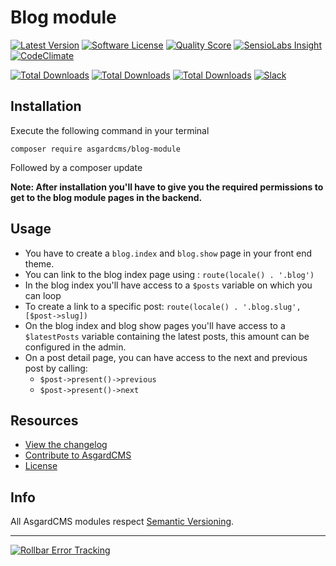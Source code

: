 # Blog module

[![Latest Version](https://img.shields.io/github/release/asgardcms/blog.svg?style=flat-square)](https://github.com/asgardcms/blog/releases)
[![Software License](https://img.shields.io/badge/license-MIT-brightgreen.svg?style=flat-square)](LICENSE.md)
[![Quality Score](https://img.shields.io/scrutinizer/g/asgardcms/blog.svg?style=flat-square)](https://scrutinizer-ci.com/g/asgardcms/blog)
[![SensioLabs Insight](https://img.shields.io/sensiolabs/i/c54f38d9-20fb-41e8-b2be-bdeb7144ad4b.svg)](https://insight.sensiolabs.com/projects/c54f38d9-20fb-41e8-b2be-bdeb7144ad4b)
[![CodeClimate](https://img.shields.io/codeclimate/github/AsgardCms/Blog.svg)](https://codeclimate.com/github/AsgardCms/Blog)

[![Total Downloads](https://img.shields.io/packagist/dd/asgardcms/blog-module.svg?style=flat-square)](https://packagist.org/packages/asgardcms/blog-module)
[![Total Downloads](https://img.shields.io/packagist/dm/asgardcms/blog-module.svg?style=flat-square)](https://packagist.org/packages/asgardcms/blog-module)
[![Total Downloads](https://img.shields.io/packagist/dt/asgardcms/blog-module.svg?style=flat-square)](https://packagist.org/packages/asgardcms/blog-module)
[![Slack](http://slack.asgardcms.com/badge.svg)](http://slack.asgardcms.com/)


## Installation

Execute the following command in your terminal

    composer require asgardcms/blog-module


Followed by a composer update

**Note: After installation you'll have to give you the required permissions to get to the blog module pages in the backend.**


## Usage

- You have to create a `blog.index` and `blog.show` page in your front end theme.
- You can link to the blog index page using : `route(locale() . '.blog')`
- In the blog index you'll have access to a `$posts` variable on which you can loop
- To create a link to a specific post: `route(locale() . '.blog.slug', [$post->slug])`
- On the blog index and blog show pages you'll have access to a `$latestPosts` variable containing the latest posts, this amount can be configured in the admin.
- On a post detail page, you can have access to the next and previous post by calling:
    - `$post->present()->previous`
    - `$post->present()->next`


## Resources

- [View the changelog](CHANGELOG.md)
- [Contribute to AsgardCMS](CONTRIBUTING.md)
- [License](LICENSE.md)


## Info

All AsgardCMS modules respect [Semantic Versioning](http://semver.org/).


---
    
<a href="https://rollbar.com"><img src="https://rollbar.com/assets/badges/rollbar-partner-badge-dark.png" alt="Rollbar Error Tracking" /></a>
